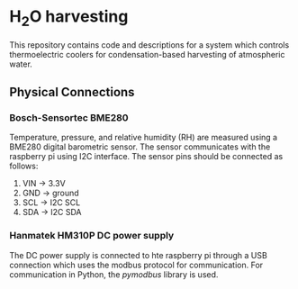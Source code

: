 # H<sub>2</sub>O harvesting
This repository contains code and descriptions for a system which controls thermoelectric coolers for condensation-based harvesting of atmospheric water.

## Physical Connections


### Bosch-Sensortec BME280
Temperature, pressure, and relative humidity (RH) are measured using a BME280 digital barometric sensor. The sensor communicates with the raspberry pi using I2C interface. The sensor pins should be connected  as follows:

1. VIN -> 3.3V
2. GND -> ground
3. SCL -> I2C SCL
4. SDA -> I2C SDA


### Hanmatek HM310P DC power supply
The DC power supply is connected to hte raspberry pi through a USB connection which uses the modbus protocol for communication. For communication in Python, the *pymodbus* library is used.